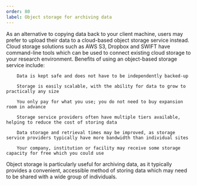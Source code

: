 ```yaml
---
order: 80
label: Object storage for archiving data
---
```


As an alternative to copying data back to your client machine, users may prefer to upload their data to a cloud-based object storage service instead. Cloud storage solutions such as AWS S3, Dropbox and SWIFT have command-line tools which can be used to connect existing cloud storage to your research environment. Benefits of using an object-based storage service include:

        Data is kept safe and does not have to be independently backed-up

        Storage is easily scalable, with the ability for data to grow to practically any size

        You only pay for what you use; you do not need to buy expansion room in advance

        Storage service providers often have multiple tiers available, helping to reduce the cost of storing data

        Data storage and retrieval times may be improved, as storage service providers typically have more bandwidth than individual sites

        Your company, institution or facility may receive some storage capacity for free which you could use

Object storage is particularly useful for archiving data, as it typically provides a convenient, accessible method of storing data which may need to be shared with a wide group of individuals.